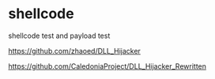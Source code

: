# shellcode
shellcode test and payload test


https://github.com/zhaoed/DLL_Hijacker

https://github.com/CaledoniaProject/DLL_Hijacker_Rewritten
